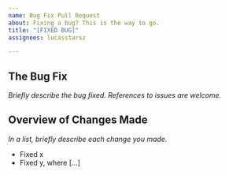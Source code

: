 ```yaml
---
name: Bug Fix Pull Request
about: Fixing a bug? This is the way to go.
title: "[FIXED BUG]"
assignees: lucasstarsz

---
```


## The Bug Fix
_Briefly describe the bug fixed. References to issues are welcome._

## Overview of Changes Made
_In a list, briefly describe each change you made._
- Fixed x
- Fixed y, where [...]
